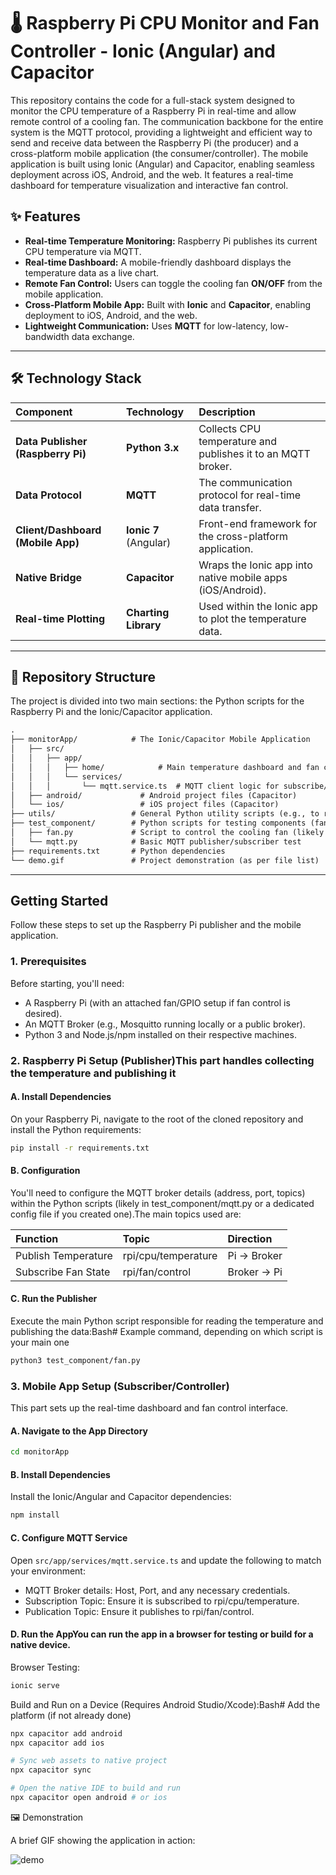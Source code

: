 # 🌡️ Raspberry Pi CPU Monitor and Fan Controller - Ionic (Angular) and Capacitor

This repository contains the code for a full-stack system designed to monitor the CPU temperature of a Raspberry Pi in real-time and allow remote control of a cooling fan. The communication backbone for the entire system is the MQTT protocol, providing a lightweight and efficient way to send and receive data between the Raspberry Pi (the producer) and a cross-platform mobile application (the consumer/controller). The mobile application is built using Ionic (Angular) and Capacitor, enabling seamless deployment across iOS, Android, and the web. It features a real-time dashboard for temperature visualization and interactive fan control.

## ✨ Features

* **Real-time Temperature Monitoring:** Raspberry Pi publishes its current CPU temperature via MQTT.
* **Real-time Dashboard:** A mobile-friendly dashboard displays the temperature data as a live chart.
* **Remote Fan Control:** Users can toggle the cooling fan **ON/OFF** from the mobile application.
* **Cross-Platform Mobile App:** Built with **Ionic** and **Capacitor**, enabling deployment to iOS, Android, and the web.
* **Lightweight Communication:** Uses **MQTT** for low-latency, low-bandwidth data exchange.

---

## 🛠️ Technology Stack

| Component | Technology | Description |
| :--- | :--- | :--- |
| **Data Publisher (Raspberry Pi)** | **Python 3.x** | Collects CPU temperature and publishes it to an MQTT broker. |
| **Data Protocol** | **MQTT** | The communication protocol for real-time data transfer. |
| **Client/Dashboard (Mobile App)** | **Ionic 7** (Angular) | Front-end framework for the cross-platform application. |
| **Native Bridge** | **Capacitor** | Wraps the Ionic app into native mobile apps (iOS/Android). |
| **Real-time Plotting** | **Charting Library** | Used within the Ionic app to plot the temperature data. |

---

## 📂 Repository Structure

The project is divided into two main sections: the Python scripts for the Raspberry Pi and the Ionic/Capacitor application.

```txt
.
├── monitorApp/            # The Ionic/Capacitor Mobile Application
│   ├── src/
│   │   ├── app/
│   │   │   ├── home/            # Main temperature dashboard and fan control page
│   │   │   └── services/
│   │   │       └── mqtt.service.ts  # MQTT client logic for subscribe/publish
│   ├── android/             # Android project files (Capacitor)
│   └── ios/                 # iOS project files (Capacitor)
├── utils/                 # General Python utility scripts (e.g., to read CPU temp)
├── test_component/        # Python scripts for testing components (fan, OLED, MQTT)
│   ├── fan.py             # Script to control the cooling fan (likely via GPIO)
│   └── mqtt.py            # Basic MQTT publisher/subscriber test
├── requirements.txt       # Python dependencies
└── demo.gif               # Project demonstration (as per file list)
```

---

## Getting Started

Follow these steps to set up the Raspberry Pi publisher and the mobile application.

### 1. Prerequisites

Before starting, you'll need:

* A Raspberry Pi (with an attached fan/GPIO setup if fan control is desired).
* An MQTT Broker (e.g., Mosquitto running locally or a public broker).
* Python 3 and Node.js/npm installed on their respective machines.

### 2. Raspberry Pi Setup (Publisher)This part handles collecting the temperature and publishing it

#### A. Install Dependencies

On your Raspberry Pi, navigate to the root of the cloned repository and install the Python requirements:

```Bash
pip install -r requirements.txt
```

#### B. Configuration

You'll need to configure the MQTT broker details (address, port, topics) within the Python scripts (likely in test_component/mqtt.py or a dedicated config file if you created one).The main topics used are:

| Function | Topic | Direction |
| :--- | :--- | :--- |
| Publish Temperature | rpi/cpu/temperature | Pi → Broker |
| Subscribe Fan State | rpi/fan/control | Broker → Pi |

#### C. Run the Publisher

Execute the main Python script responsible for reading the temperature and publishing the data:Bash# Example command, depending on which script is your main one

```bash
python3 test_component/fan.py
```

### 3. Mobile App Setup (Subscriber/Controller)

This part sets up the real-time dashboard and fan control interface.

#### A. Navigate to the App Directory

```Bash
cd monitorApp
```

#### B. Install Dependencies

Install the Ionic/Angular and Capacitor dependencies:

```Bash
npm install
```

#### C. Configure MQTT Service

Open `src/app/services/mqtt.service.ts` and update the following to match your environment:

- MQTT Broker details: Host, Port, and any necessary credentials.
- Subscription Topic: Ensure it is subscribed to rpi/cpu/temperature.
- Publication Topic: Ensure it publishes to rpi/fan/control.

#### D. Run the AppYou can run the app in a browser for testing or build for a native device.

Browser Testing:

```Bash
ionic serve
```

Build and Run on a Device (Requires Android Studio/Xcode):Bash# Add the platform (if not already done)

```Bash
npx capacitor add android
npx capacitor add ios

# Sync web assets to native project
npx capacitor sync

# Open the native IDE to build and run
npx capacitor open android # or ios
```

🖼️ Demonstration

A brief GIF showing the application in action:

![demo](demo.gif)
